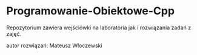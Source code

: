 # Programowanie-Obiektowe-Cpp

Repozytorium zawiera wejściówki na laboratoria jak i rozwiązania zadań z zajęć.

autor rozwiązań: Mateusz Włoczewski
